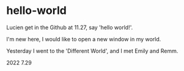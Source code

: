 # hello-world
Lucien get in the Github at 11.27, say 'hello world!'. 

I'm new here, I would like to open a new window in my world.

Yesterday I went to the 'Different World', and I met Emily and Remm.



2022 7.29 
